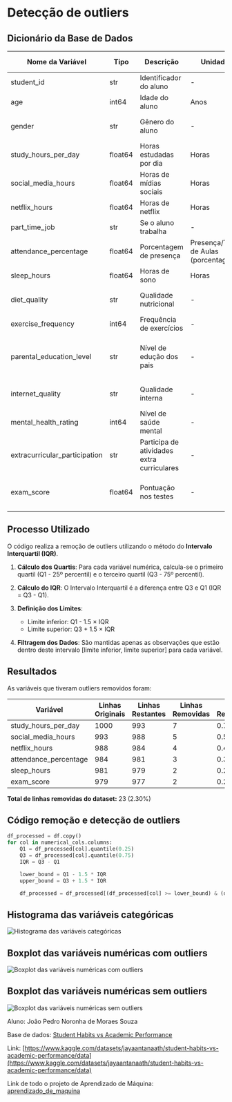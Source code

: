 # Detecção de outliers

## Dicionário da Base de Dados

| Nome da Variável | Tipo | Descrição | Unidade | Valores Presentes | Observações |
|-----|-|---|---|---|---|
| student_id | str | Identificador do aluno | - | S1XXX | Chave primária |
| age | int64 | Idade do aluno | Anos | 17 - 24 | - |
| gender | str | Gênero do aluno | - | Female, Male, Other | - |
| study_hours_per_day | float64 | Horas estudadas por dia | Horas | 0.0 - 8.3 | - |
| social_media_hours | float64 | Horas de mídias sociais | Horas | 0.0 - 7.2 | - |
| netflix_hours | float64 | Horas de netflix | Horas | 0.0 - 5.4 | - |
| part_time_job | str | Se o aluno trabalha | - | No, Yes | - |
| attendance_percentage | float64 | Porcentagem de presença | Presença/Total de Aulas (porcentagem) | 56.0 - 100.0 | - |
| sleep_hours | float64 | Horas de sono | Horas | 3.2 - 10.0 | - |
| diet_quality | str | Qualidade nutricional | - | Fair, Good, Poor | - |
| exercise_frequency | int64 | Frequência de exercícios | - | 0 - 6 | - |
| parental_education_level | str | Nível de edução dos pais | - | Master, High School, Bachelor, nan | - |
| internet_quality | str | Qualidade interna | - | Average, Poor, Good | - |
| mental_health_rating | int64 | Nível de saúde mental | - | 1 - 10 | Variável de teste |
| extracurricular_participation | str | Participa de atividades extra curriculares | - | Yes, No | - |
| exam_score | float64 | Pontuação nos testes | - | 18.4 - 100.0 | Mede o desempenho curricular do aluno |

## Processo Utilizado

O código realiza a remoção de outliers utilizando o método do **Intervalo Interquartil (IQR)**.

1. **Cálculo dos Quartis**: Para cada variável numérica, calcula-se o primeiro quartil (Q1 - 25º percentil) e o terceiro quartil (Q3 - 75º percentil).

2. **Cálculo do IQR**: O Intervalo Interquartil é a diferença entre Q3 e Q1 (IQR = Q3 - Q1).

3. **Definição dos Limites**:
   - Limite inferior: Q1 - 1.5 × IQR
   - Limite superior: Q3 + 1.5 × IQR

4. **Filtragem dos Dados**: São mantidas apenas as observações que estão dentro deste intervalo [limite inferior, limite superior] para cada variável.

## Resultados

As variáveis que tiveram outliers removidos foram:

| Variável | Linhas Originais | Linhas Restantes | Linhas Removidas | % Removida |
|-------------|--------------|---------------|----------------|----------|
| study_hours_per_day | 1000 | 993 | 7 | 0.7% |
| social_media_hours | 993 | 988 | 5 | 0.5% |
| netflix_hours | 988 | 984 | 4 | 0.4% |
| attendance_percentage | 984 | 981 | 3 | 0.3% |
| sleep_hours | 981 | 979 | 2 | 0.2% |
| exam_score | 979 | 977 | 2 | 0.2% |

**Total de linhas removidas do dataset:** 23 (2.30%)


## Código remoção e detecção de outliers 
```python
df_processed = df.copy()
for col in numerical_cols.columns:
    Q1 = df_processed[col].quantile(0.25)
    Q3 = df_processed[col].quantile(0.75)
    IQR = Q3 - Q1

    lower_bound = Q1 - 1.5 * IQR
    upper_bound = Q3 + 1.5 * IQR

    df_processed = df_processed[(df_processed[col] >= lower_bound) & (df_processed[col] <= upper_bound)]
```

## Histograma das variáveis categóricas
![Histograma das variáveis categóricas](img/histogram1.png)

## Boxplot das variáveis numéricas com outliers
![Boxplot das variáveis numéricas com outliers](img/boxplot1.png)

## Boxplot das variáveis numéricas sem outliers
![Boxplot das variáveis numéricas sem outliers](img/boxplot2.png)



Aluno: João Pedro Noronha de Moraes Souza

Base de dados: [Student Habits vs Academic Performance](https://www.kaggle.com/datasets/jayaantanaath/student-habits-vs-academic-performance/data)

Link: [https://www.kaggle.com/datasets/jayaantanaath/student-habits-vs-academic-performance/data](https://www.kaggle.com/datasets/jayaantanaath/student-habits-vs-academic-performance/data)

Link de todo o projeto de Aprendizado de Máquina: [aprendizado_de_maquina](https://github.com/jpnoronhaa/aprendizado_de_maquina)